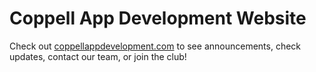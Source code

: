 # Coppell App Development Website

Check out [coppellappdevelopment.com](http://coppellappdevelopment.com) to see announcements, check updates, contact our team, or join the club!
